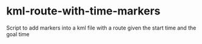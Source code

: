 # kml-route-with-time-markers
Script to add markers into a kml file with a route given the start time and the goal time

